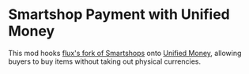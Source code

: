 # Smartshop Payment with Unified Money

This mod hooks [flux's fork of Smartshops](https://content.minetest.net/packages/rheo/smartshop/) onto [Unified Money](https://content.minetest.net/packages/Emojiminetest/unified_money/), allowing buyers to buy items without taking out physical currencies.
